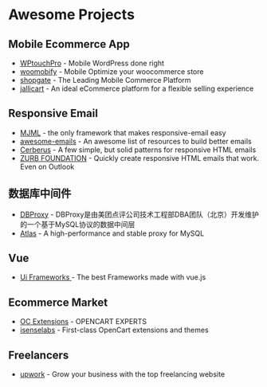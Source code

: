 # Awesome Projects

## Mobile Ecommerce App

* [WPtouchPro](https://www.wptouch.com/) - Mobile WordPress done right
* [woomobify](https://www.woomobify.com/) - Mobile Optimize your woocommerce store
* [shopgate](https://www.shopgate.com/en) - The Leading Mobile Commerce Platform
* [jallicart](https://www.jallicart.com/) - An ideal eCommerce platform for a flexible selling experience

## Responsive Email

* [MJML](https://mjml.io/) - the only framework that makes responsive-email easy
* [awesome-emails](https://github.com/jonathandion/awesome-emails) - An awesome list of resources to build better emails
* [Cerberus](http://tedgoas.github.io/Cerberus/) - A few simple, but solid patterns for responsive HTML emails
* [ZURB FOUNDATION](https://foundation.zurb.com/emails) - Quickly create responsive HTML emails that work. Even on Outlook


## 数据库中间件

* [DBProxy](https://github.com/Meituan-Dianping/DBProxy) - DBProxy是由美团点评公司技术工程部DBA团队（北京）开发维护的一个基于MySQL协议的数据中间层
* [Atlas](https://github.com/Qihoo360/Atlas) - A high-performance and stable proxy for MySQL

## Vue

* [Ui Frameworks ](https://madewithvuejs.com/frameworks) - The best Frameworks made with vue.js

## Ecommerce Market

* [OC Extensions](https://www.oc-extensions.com/) - OPENCART EXPERTS 
* [isenselabs](https://isenselabs.com/) - First-class OpenCart extensions and themes

## Freelancers

* [upwork](https://www.upwork.com/) - Grow your business with the top freelancing website



